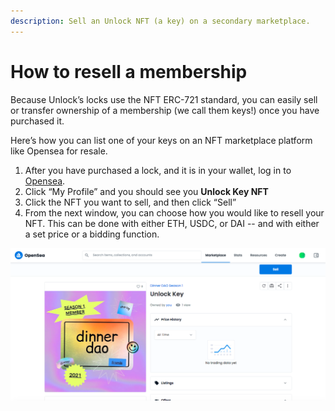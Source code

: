 ```yaml
---
description: Sell an Unlock NFT (a key) on a secondary marketplace.
---
```


# How to resell a membership

Because Unlock’s locks use the NFT ERC-721 standard, you can easily sell or transfer ownership of a membership (we call them keys!) once you have purchased it.

Here’s how you can list one of your keys on an NFT marketplace platform like Opensea for resale.

1. After you have purchased a lock, and it is in your wallet, log in to [Opensea](https://opensea.io/).
2. Click “My Profile” and you should see you **Unlock Key NFT**
3. Click the NFT you want to sell, and then click “Sell”
4. From the next window, you can choose how you would like to resell your NFT. This can be done with either ETH, USDC, or DAI -- and with either a set price or a bidding function.

![Selling a membership NFT on a MFT marketplace](../../.gitbook/assets/opensea.png)
